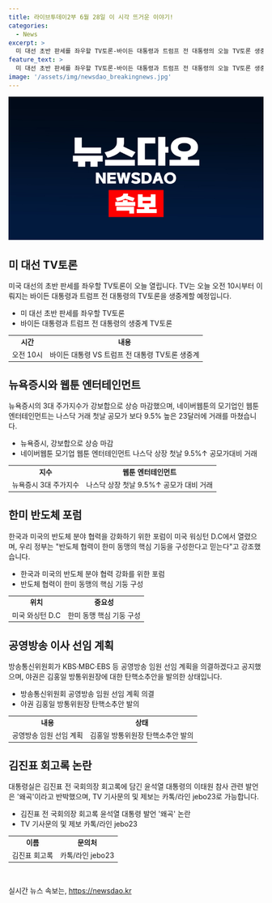 ```yaml
---
title: 라이브투데이2부 6월 28일 이 시각 뜨거운 이야기!
categories:
  - News
excerpt: >
  미 대선 초반 판세를 좌우할 TV토론-바이든 대통령과 트럼프 전 대통령의 오늘 TV토론 생중계, 네이버웹툰 모기업인 웹툰 엔터테인먼트의 뉴욕증시 상승, 한미 반도체 포럼으로 한미 반도체 분야 협력 강화, 방통위 공영방송 이사 선임 계획 의결과 김진표 회고록 파장으로 대통령실의 왜곡 반박 등 다양한 이슈가 소개되고 있습니다.
feature_text: >
  미 대선 초반 판세를 좌우할 TV토론-바이든 대통령과 트럼프 전 대통령의 오늘 TV토론 생중계, 네이버웹툰 모기업인 웹툰 엔터테인먼트의 뉴욕증시 상승, 한미 반도체 포럼으로 한미 반도체 분야 협력 강화, 방통위 공영방송 이사 선임 계획 의결과 김진표 회고록 파장으로 대통령실의 왜곡 반박 등 다양한 이슈가 소개되고 있습니다.
image: '/assets/img/newsdao_breakingnews.jpg'
---
```


<p><img src="/assets/img/newsdao_breakingnews.jpg" alt="implanttips 속보" /></p>

<h2 data-ke-size="size26">미 대선 TV토론</h2>

<p data-ke-size="size16">미국 대선의 초반 판세를 좌우할 TV토론이 오늘 열립니다. TV는 오늘 오전 10시부터 이뤄지는 바이든 대통령과 트럼프 전 대통령의 TV토론을 생중계할 예정입니다.</p>

<ul>
  <li>미 대선 초반 판세를 좌우할 TV토론</li>
  <li>바이든 대통령과 트럼프 전 대통령의 생중계 TV토론</li>
</ul>

<table>
  <tbody>
    <tr>
      <td style="text-align: center; height: 17px;"><b>시간</b></td>
      <td style="text-align: center; height: 17px;"><b>내용</b></td>
    </tr>
    <tr>
      <td style="text-align: center;">오전 10시</td>
      <td style="text-align: center;">바이든 대통령 VS 트럼프 전 대통령 TV토론 생중계</td>
    </tr>
  </tbody>
</table>

<h2 data-ke-size="size26">뉴욕증시와 웹툰 엔터테인먼트</h2>

<p data-ke-size="size16">뉴욕증시의 3대 주가지수가 강보합으로 상승 마감했으며, 네이버웹툰의 모기업인 웹툰 엔터테인먼트는 나스닥 거래 첫날 공모가 보다 9.5% 높은 23달러에 거래를 마쳤습니다.</p>

<ul>
  <li>뉴욕증시, 강보합으로 상승 마감</li>
  <li>네이버웹툰 모기업 웹툰 엔터테인먼트 나스닥 상장 첫날 9.5%↑ 공모가대비 거래</li>
</ul>

<table>
  <tbody>
    <tr>
      <td style="text-align: center; height: 17px;"><b>지수</b></td>
      <td style="text-align: center; height: 17px;"><b>웹툰 엔터테인먼트</b></td>
    </tr>
    <tr>
      <td style="text-align: center;">뉴욕증시 3대 주가지수</td>
      <td style="text-align: center;">나스닥 상장 첫날 9.5%↑ 공모가 대비 거래</td>
    </tr>
  </tbody>
</table>

<h2 data-ke-size="size26">한미 반도체 포럼</h2>

<p data-ke-size="size16">한국과 미국의 반도체 분야 협력을 강화하기 위한 포럼이 미국 워싱턴 D.C에서 열렸으며, 우리 정부는 "반도체 협력이 한미 동맹의 핵심 기둥을 구성한다고 믿는다"고 강조했습니다.</p>

<ul>
  <li>한국과 미국의 반도체 분야 협력 강화를 위한 포럼</li>
  <li>반도체 협력이 한미 동맹의 핵심 기둥 구성</li>
</ul>

<table>
  <tbody>
    <tr>
      <td style="text-align: center; height: 17px;"><b>위치</b></td>
      <td style="text-align: center; height: 17px;"><b>중요성</b></td>
    </tr>
    <tr>
      <td style="text-align: center;">미국 와싱턴 D.C</td>
      <td style="text-align: center;">한미 동맹 핵심 기둥 구성</td>
    </tr>
  </tbody>
</table>

<h2 data-ke-size="size26">공영방송 이사 선임 계획</h2>

<p data-ke-size="size16">방송통신위원회가 KBS·MBC·EBS 등 공영방송 임원 선임 계획을 의결하겠다고 공지했으며, 야권은 김홍일 방통위원장에 대한 탄핵소추안을 발의한 상태입니다.</p>

<ul>
  <li>방송통신위원회 공영방송 임원 선임 계획 의결</li>
  <li>야권 김홍일 방통위원장 탄핵소추안 발의</li>
</ul>

<table>
  <tbody>
    <tr>
      <td style="text-align: center; height: 17px;"><b>내용</b></td>
      <td style="text-align: center; height: 17px;"><b>상태</b></td>
    </tr>
    <tr>
      <td style="text-align: center;">공영방송 임원 선임 계획</td>
      <td style="text-align: center;">김홍일 방통위원장 탄핵소추안 발의</td>
    </tr>
  </tbody>
</table>

<h2 data-ke-size="size26">김진표 회고록 논란</h2>

<p data-ke-size="size16">대통령실은 김진표 전 국회의장 회고록에 담긴 윤석열 대통령의 이태원 참사 관련 발언은 '왜곡'이라고 반박했으며, TV 기사문의 및 제보는 카톡/라인 jebo23로 가능합니다.</p>

<ul>
  <li>김진표 전 국회의장 회고록 윤석열 대통령 발언 '왜곡' 논란</li>
  <li>TV 기사문의 및 제보 카톡/라인 jebo23</li>
</ul>

<table>
  <tbody>
    <tr>
      <td style="text-align: center; height: 17px;"><b>이름</b></td>
      <td style="text-align: center; height: 17px;"><b>문의처</b></td>
    </tr>
    <tr>
      <td style="text-align: center;">김진표 회고록</td>
      <td style="text-align: center;">카톡/라인 jebo23</td>
    </tr>
  </tbody>
</table>

<p data-ke-size="size16">&nbsp;</p>
실시간 뉴스 속보는, <a href="https://newsdao.kr" rel="dofollow">https://newsdao.kr</a>


